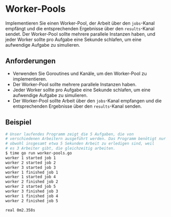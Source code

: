 # Worker-Pools

Implementieren Sie einen Worker-Pool, der Arbeit über den `jobs`-Kanal empfängt und die entsprechenden Ergebnisse über den `results`-Kanal sendet. Der Worker-Pool sollte mehrere parallele Instanzen haben, und jeder Worker sollte pro Aufgabe eine Sekunde schlafen, um eine aufwendige Aufgabe zu simulieren.

## Anforderungen

- Verwenden Sie Goroutines und Kanäle, um den Worker-Pool zu implementieren.
- Der Worker-Pool sollte mehrere parallele Instanzen haben.
- Jeder Worker sollte pro Aufgabe eine Sekunde schlafen, um eine aufwendige Aufgabe zu simulieren.
- Der Worker-Pool sollte Arbeit über den `jobs`-Kanal empfangen und die entsprechenden Ergebnisse über den `results`-Kanal senden.

## Beispiel

```sh
# Unser laufendes Programm zeigt die 5 Aufgaben, die von
# verschiedenen Arbeitern ausgeführt werden. Das Programm benötigt nur etwa 2 Sekunden,
# obwohl insgesamt etwa 5 Sekunden Arbeit zu erledigen sind, weil
# es 3 Arbeiter gibt, die gleichzeitig arbeiten.
$ time go run worker-pools.go
worker 1 started job 1
worker 2 started job 2
worker 3 started job 3
worker 1 finished job 1
worker 1 started job 4
worker 2 finished job 2
worker 2 started job 5
worker 3 finished job 3
worker 1 finished job 4
worker 2 finished job 5

real 0m2.358s
```
